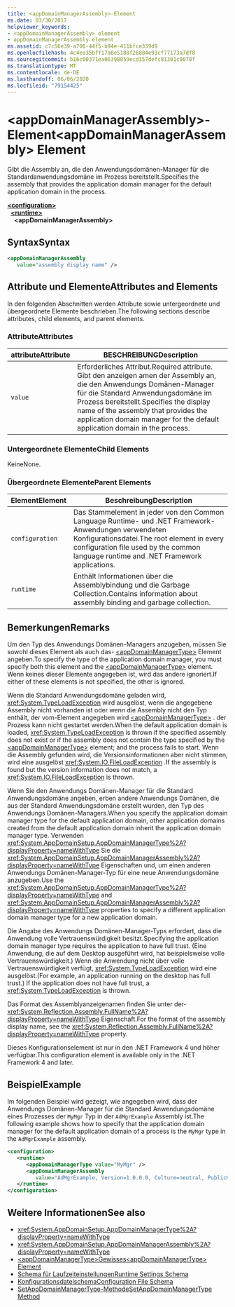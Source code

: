 ```yaml
---
title: <appDomainManagerAssembly>-Element
ms.date: 03/30/2017
helpviewer_keywords:
- <appDomainManagerAssembly> element
- appDomainManagerAssembly element
ms.assetid: c7c56e39-a700-44f5-b94e-411bfce339d9
ms.openlocfilehash: 4c4ea35bff17a0e5188f26884e93cf77173a7df8
ms.sourcegitcommit: b16c00371ea06398859ecd157defc81301c9070f
ms.translationtype: MT
ms.contentlocale: de-DE
ms.lasthandoff: 06/06/2020
ms.locfileid: "79154425"
---
```

# <a name="appdomainmanagerassembly-element"></a><span data-ttu-id="982ac-102">\<appDomainManagerAssembly>-Element</span><span class="sxs-lookup"><span data-stu-id="982ac-102">\<appDomainManagerAssembly> Element</span></span>
<span data-ttu-id="982ac-103">Gibt die Assembly an, die den Anwendungsdomänen-Manager für die Standardanwendungsdomäne im Prozess bereitstellt.</span><span class="sxs-lookup"><span data-stu-id="982ac-103">Specifies the assembly that provides the application domain manager for the default application domain in the process.</span></span>  
  
[**\<configuration>**](../configuration-element.md)\
&nbsp;&nbsp;[**\<runtime>**](runtime-element.md)\
&nbsp;&nbsp;&nbsp;&nbsp;**\<appDomainManagerAssembly>**  
  
## <a name="syntax"></a><span data-ttu-id="982ac-104">Syntax</span><span class="sxs-lookup"><span data-stu-id="982ac-104">Syntax</span></span>  
  
```xml  
<appDomainManagerAssembly
   value="assembly display name" />  
```  
  
## <a name="attributes-and-elements"></a><span data-ttu-id="982ac-105">Attribute und Elemente</span><span class="sxs-lookup"><span data-stu-id="982ac-105">Attributes and Elements</span></span>  
 <span data-ttu-id="982ac-106">In den folgenden Abschnitten werden Attribute sowie untergeordnete und übergeordnete Elemente beschrieben.</span><span class="sxs-lookup"><span data-stu-id="982ac-106">The following sections describe attributes, child elements, and parent elements.</span></span>  
  
### <a name="attributes"></a><span data-ttu-id="982ac-107">Attribute</span><span class="sxs-lookup"><span data-stu-id="982ac-107">Attributes</span></span>  
  
|<span data-ttu-id="982ac-108">attribute</span><span class="sxs-lookup"><span data-stu-id="982ac-108">Attribute</span></span>|<span data-ttu-id="982ac-109">BESCHREIBUNG</span><span class="sxs-lookup"><span data-stu-id="982ac-109">Description</span></span>|  
|---------------|-----------------|  
|`value`|<span data-ttu-id="982ac-110">Erforderliches Attribut.</span><span class="sxs-lookup"><span data-stu-id="982ac-110">Required attribute.</span></span> <span data-ttu-id="982ac-111">Gibt den anzeigen amen der Assembly an, die den Anwendungs Domänen-Manager für die Standard Anwendungsdomäne im Prozess bereitstellt.</span><span class="sxs-lookup"><span data-stu-id="982ac-111">Specifies the display name of the assembly that provides the application domain manager for the default application domain in the process.</span></span>|  
  
### <a name="child-elements"></a><span data-ttu-id="982ac-112">Untergeordnete Elemente</span><span class="sxs-lookup"><span data-stu-id="982ac-112">Child Elements</span></span>  
 <span data-ttu-id="982ac-113">Keine</span><span class="sxs-lookup"><span data-stu-id="982ac-113">None.</span></span>  
  
### <a name="parent-elements"></a><span data-ttu-id="982ac-114">Übergeordnete Elemente</span><span class="sxs-lookup"><span data-stu-id="982ac-114">Parent Elements</span></span>  
  
|<span data-ttu-id="982ac-115">Element</span><span class="sxs-lookup"><span data-stu-id="982ac-115">Element</span></span>|<span data-ttu-id="982ac-116">Beschreibung</span><span class="sxs-lookup"><span data-stu-id="982ac-116">Description</span></span>|  
|-------------|-----------------|  
|`configuration`|<span data-ttu-id="982ac-117">Das Stammelement in jeder von den Common Language Runtime- und .NET Framework-Anwendungen verwendeten Konfigurationsdatei.</span><span class="sxs-lookup"><span data-stu-id="982ac-117">The root element in every configuration file used by the common language runtime and .NET Framework applications.</span></span>|  
|`runtime`|<span data-ttu-id="982ac-118">Enthält Informationen über die Assemblybindung und die Garbage Collection.</span><span class="sxs-lookup"><span data-stu-id="982ac-118">Contains information about assembly binding and garbage collection.</span></span>|  
  
## <a name="remarks"></a><span data-ttu-id="982ac-119">Bemerkungen</span><span class="sxs-lookup"><span data-stu-id="982ac-119">Remarks</span></span>  
 <span data-ttu-id="982ac-120">Um den Typ des Anwendungs Domänen-Managers anzugeben, müssen Sie sowohl dieses Element als auch das- [\<appDomainManagerType>](appdomainmanagertype-element.md) Element angeben.</span><span class="sxs-lookup"><span data-stu-id="982ac-120">To specify the type of the application domain manager, you must specify both this element and the [\<appDomainManagerType>](appdomainmanagertype-element.md) element.</span></span> <span data-ttu-id="982ac-121">Wenn keines dieser Elemente angegeben ist, wird das andere ignoriert.</span><span class="sxs-lookup"><span data-stu-id="982ac-121">If either of these elements is not specified, the other is ignored.</span></span>  
  
 <span data-ttu-id="982ac-122">Wenn die Standard Anwendungsdomäne geladen wird, <xref:System.TypeLoadException> wird ausgelöst, wenn die angegebene Assembly nicht vorhanden ist oder wenn die Assembly nicht den Typ enthält, der vom-Element angegeben wird [\<appDomainManagerType>](appdomainmanagertype-element.md) . der Prozess kann nicht gestartet werden.</span><span class="sxs-lookup"><span data-stu-id="982ac-122">When the default application domain is loaded, <xref:System.TypeLoadException> is thrown if the specified assembly does not exist or if the assembly does not contain the type specified by the [\<appDomainManagerType>](appdomainmanagertype-element.md) element; and the process fails to start.</span></span> <span data-ttu-id="982ac-123">Wenn die Assembly gefunden wird, die Versionsinformationen aber nicht stimmen, wird eine ausgelöst <xref:System.IO.FileLoadException> .</span><span class="sxs-lookup"><span data-stu-id="982ac-123">If the assembly is found but the version information does not match, a <xref:System.IO.FileLoadException> is thrown.</span></span>  
  
 <span data-ttu-id="982ac-124">Wenn Sie den Anwendungs Domänen-Manager für die Standard Anwendungsdomäne angeben, erben andere Anwendungs Domänen, die aus der Standard Anwendungsdomäne erstellt wurden, den Typ des Anwendungs Domänen-Managers.</span><span class="sxs-lookup"><span data-stu-id="982ac-124">When you specify the application domain manager type for the default application domain, other application domains created from the default application domain inherit the application domain manager type.</span></span> <span data-ttu-id="982ac-125">Verwenden <xref:System.AppDomainSetup.AppDomainManagerType%2A?displayProperty=nameWithType> Sie die <xref:System.AppDomainSetup.AppDomainManagerAssembly%2A?displayProperty=nameWithType> Eigenschaften und, um einen anderen Anwendungs Domänen-Manager-Typ für eine neue Anwendungsdomäne anzugeben.</span><span class="sxs-lookup"><span data-stu-id="982ac-125">Use the <xref:System.AppDomainSetup.AppDomainManagerType%2A?displayProperty=nameWithType> and <xref:System.AppDomainSetup.AppDomainManagerAssembly%2A?displayProperty=nameWithType> properties to specify a different application domain manager type for a new application domain.</span></span>  
  
 <span data-ttu-id="982ac-126">Die Angabe des Anwendungs Domänen-Manager-Typs erfordert, dass die Anwendung volle Vertrauenswürdigkeit besitzt.</span><span class="sxs-lookup"><span data-stu-id="982ac-126">Specifying the application domain manager type requires the application to have full trust.</span></span> <span data-ttu-id="982ac-127">(Eine Anwendung, die auf dem Desktop ausgeführt wird, hat beispielsweise volle Vertrauenswürdigkeit.) Wenn die Anwendung nicht über volle Vertrauenswürdigkeit verfügt, <xref:System.TypeLoadException> wird eine ausgelöst.</span><span class="sxs-lookup"><span data-stu-id="982ac-127">(For example, an application running on the desktop has full trust.) If the application does not have full trust, a <xref:System.TypeLoadException> is thrown.</span></span>  
  
 <span data-ttu-id="982ac-128">Das Format des Assemblyanzeigenamen finden Sie unter der- <xref:System.Reflection.Assembly.FullName%2A?displayProperty=nameWithType> Eigenschaft.</span><span class="sxs-lookup"><span data-stu-id="982ac-128">For the format of the assembly display name, see the <xref:System.Reflection.Assembly.FullName%2A?displayProperty=nameWithType> property.</span></span>  
  
 <span data-ttu-id="982ac-129">Dieses Konfigurationselement ist nur in den .NET Framework 4 und höher verfügbar.</span><span class="sxs-lookup"><span data-stu-id="982ac-129">This configuration element is available only in the .NET Framework 4 and later.</span></span>  
  
## <a name="example"></a><span data-ttu-id="982ac-130">Beispiel</span><span class="sxs-lookup"><span data-stu-id="982ac-130">Example</span></span>  
 <span data-ttu-id="982ac-131">Im folgenden Beispiel wird gezeigt, wie angegeben wird, dass der Anwendungs Domänen-Manager für die Standard Anwendungsdomäne eines Prozesses der `MyMgr` Typ in der `AdMgrExample` Assembly ist.</span><span class="sxs-lookup"><span data-stu-id="982ac-131">The following example shows how to specify that the application domain manager for the default application domain of a process is the `MyMgr` type in the `AdMgrExample` assembly.</span></span>  
  
```xml  
<configuration>  
   <runtime>  
      <appDomainManagerType value="MyMgr" />  
      <appDomainManagerAssembly
         value="AdMgrExample, Version=1.0.0.0, Culture=neutral, PublicKeyToken=6856bccf150f00b3" />  
   </runtime>  
</configuration>  
```  
  
## <a name="see-also"></a><span data-ttu-id="982ac-132">Weitere Informationen</span><span class="sxs-lookup"><span data-stu-id="982ac-132">See also</span></span>

- <xref:System.AppDomainSetup.AppDomainManagerType%2A?displayProperty=nameWithType>
- <xref:System.AppDomainSetup.AppDomainManagerAssembly%2A?displayProperty=nameWithType>
- [<span data-ttu-id="982ac-133">\<appDomainManagerType>Gewisses</span><span class="sxs-lookup"><span data-stu-id="982ac-133">\<appDomainManagerType> Element</span></span>](appdomainmanagertype-element.md)
- [<span data-ttu-id="982ac-134">Schema für Laufzeiteinstellungen</span><span class="sxs-lookup"><span data-stu-id="982ac-134">Runtime Settings Schema</span></span>](index.md)
- [<span data-ttu-id="982ac-135">Konfigurationsdateischema</span><span class="sxs-lookup"><span data-stu-id="982ac-135">Configuration File Schema</span></span>](../index.md)
- [<span data-ttu-id="982ac-136">SetAppDomainManagerType-Methode</span><span class="sxs-lookup"><span data-stu-id="982ac-136">SetAppDomainManagerType Method</span></span>](../../../unmanaged-api/hosting/iclrcontrol-setappdomainmanagertype-method.md)
